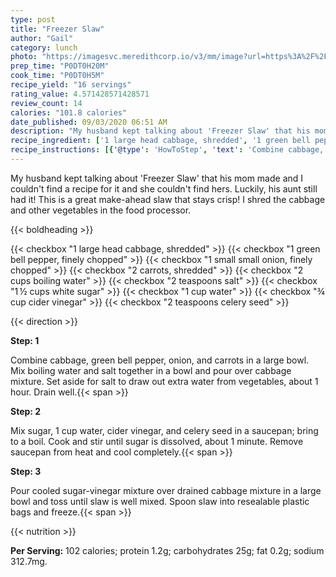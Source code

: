 ```yaml
---
type: post
title: "Freezer Slaw"
author: "Gail"
category: lunch
photo: "https://imagesvc.meredithcorp.io/v3/mm/image?url=https%3A%2F%2Fimages.media-allrecipes.com%2Fuserphotos%2F2376098.jpg"
prep_time: "P0DT0H20M"
cook_time: "P0DT0H5M"
recipe_yield: "16 servings"
rating_value: 4.571428571428571
review_count: 14
calories: "101.8 calories"
date_published: 09/03/2020 06:51 AM
description: "My husband kept talking about 'Freezer Slaw' that his mom made and I couldn't find a recipe for it and she couldn't find hers. Luckily, his aunt still had it! This is a great make-ahead slaw that stays crisp! I shred the cabbage and other vegetables in the food processor."
recipe_ingredient: ['1 large head cabbage, shredded', '1 green bell pepper, finely chopped', '1 small small onion, finely chopped ', '2 carrots, shredded', '2 cups boiling water', '2 teaspoons salt', '1\u2009½ cups white sugar', '1 cup water', '¾ cup cider vinegar', '2 teaspoons celery seed']
recipe_instructions: [{'@type': 'HowToStep', 'text': 'Combine cabbage, green bell pepper, onion, and carrots in a large bowl. Mix boiling water and salt together in a bowl and pour over cabbage mixture. Set aside for salt to draw out extra water from vegetables, about 1 hour. Drain well.\n'}, {'@type': 'HowToStep', 'text': 'Mix sugar, 1 cup water, cider vinegar, and celery seed in a saucepan; bring to a boil. Cook and stir until sugar is dissolved, about 1 minute. Remove saucepan from heat and cool completely.\n'}, {'@type': 'HowToStep', 'text': 'Pour cooled sugar-vinegar mixture over drained cabbage mixture in a large bowl and toss until slaw is well mixed. Spoon slaw into resealable plastic bags and freeze.\n'}]
---
```


My husband kept talking about 'Freezer Slaw' that his mom made and I couldn't find a recipe for it and she couldn't find hers. Luckily, his aunt still had it! This is a great make-ahead slaw that stays crisp! I shred the cabbage and other vegetables in the food processor. 

{{< boldheading >}}

{{< checkbox "1 large head cabbage, shredded" >}}
{{< checkbox "1  green bell pepper, finely chopped" >}}
{{< checkbox "1 small small onion, finely chopped" >}}
{{< checkbox "2  carrots, shredded" >}}
{{< checkbox "2 cups boiling water" >}}
{{< checkbox "2 teaspoons salt" >}}
{{< checkbox "1 ½ cups white sugar" >}}
{{< checkbox "1 cup water" >}}
{{< checkbox "¾ cup cider vinegar" >}}
{{< checkbox "2 teaspoons celery seed" >}}


{{< direction >}}

**Step: 1**

Combine cabbage, green bell pepper, onion, and carrots in a large bowl. Mix boiling water and salt together in a bowl and pour over cabbage mixture. Set aside for salt to draw out extra water from vegetables, about 1 hour. Drain well.{{< span >}}

**Step: 2**

Mix sugar, 1 cup water, cider vinegar, and celery seed in a saucepan; bring to a boil. Cook and stir until sugar is dissolved, about 1 minute. Remove saucepan from heat and cool completely.{{< span >}}

**Step: 3**

Pour cooled sugar-vinegar mixture over drained cabbage mixture in a large bowl and toss until slaw is well mixed. Spoon slaw into resealable plastic bags and freeze.{{< span >}}

{{< nutrition >}}

**Per Serving:** 102 calories; protein 1.2g; carbohydrates 25g; fat 0.2g; sodium 312.7mg.